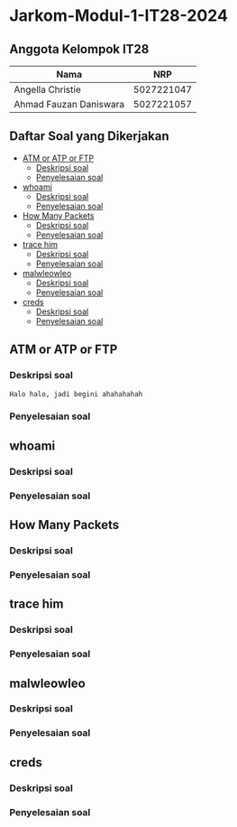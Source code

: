 # Jarkom-Modul-1-IT28-2024

## Anggota Kelompok IT28

| Nama  | NRP | 
| ----------- | ----------- |
| Angella Christie | 5027221047 | 
| Ahmad Fauzan Daniswara | 5027221057 | 

## Daftar Soal yang Dikerjakan

- [ATM or ATP or FTP](#ATM-or-ATP-or-FTP)
  - [Deskripsi soal](#Deskripsi-soal)
  - [Penyelesaian soal](#Penyelesaian-soal)
- [whoami](#whoami)
  - [Deskripsi soal](#Deskripsi-soal)
  - [Penyelesaian soal](#Penyelesaian-soal)
- [How Many Packets](#How-Many-Packets)
  - [Deskripsi soal](#Deskripsi-soal)
  - [Penyelesaian soal](#Penyelesaian-soal)
- [trace him](#trace-him)
  - [Deskripsi soal](#Deskripsi-soal)
  - [Penyelesaian soal](#Penyelesaian-soal)
- [malwleowleo](#malwleowleo)
  - [Deskripsi soal](#Deskripsi-soal)
  - [Penyelesaian soal](#Penyelesaian-soal)
- [creds](#creds)
  - [Deskripsi soal](#Deskripsi-soal)
  - [Penyelesaian soal](#Penyelesaian-soal)

## ATM or ATP or FTP 

### Deskripsi soal

    Halo halo, jadi begini ahahahahah 
    
### Penyelesaian soal

## whoami

### Deskripsi soal

### Penyelesaian soal

## How Many Packets

### Deskripsi soal

### Penyelesaian soal

## trace him

### Deskripsi soal

### Penyelesaian soal

## malwleowleo

### Deskripsi soal

### Penyelesaian soal

## creds

### Deskripsi soal

### Penyelesaian soal
